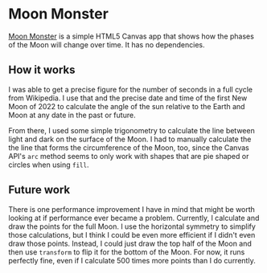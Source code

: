 # Moon Monster
[Moon Monster](https://themoon.monster) is a simple HTML5 Canvas app 
that shows how the phases of the Moon will change over time. It has
no dependencies.

## How it works
I was able to get a precise figure for the number of seconds in a
full cycle from Wikipedia. I use that and the precise date and time
of the first New Moon of 2022 to calculate the angle of the sun
relative to the Earth and Moon at any date in the past or future.

From there, I used some simple trigonometry to calculate the line 
between light and dark on the surface of the Moon. I had to manually
calculate the the line that forms the circumference of the Moon, too,
since the Canvas API's `arc` method seems to only work with shapes
that are pie shaped or circles when using `fill`.

## Future work
There is one performance improvement I have in mind that might be
worth looking at if performance ever became a problem. Currently,
I calculate and draw the points for the full Moon. I use the 
horizontal symmetry to simplify those calculations, but I think I
could be even more efficient if I didn't even draw those points. 
Instead, I could just draw the top half of the Moon and then 
use `transform` to flip it for the bottom of the Moon. For now, it
runs perfectly fine, even if I calculate 500 times more points than
I do currently.
